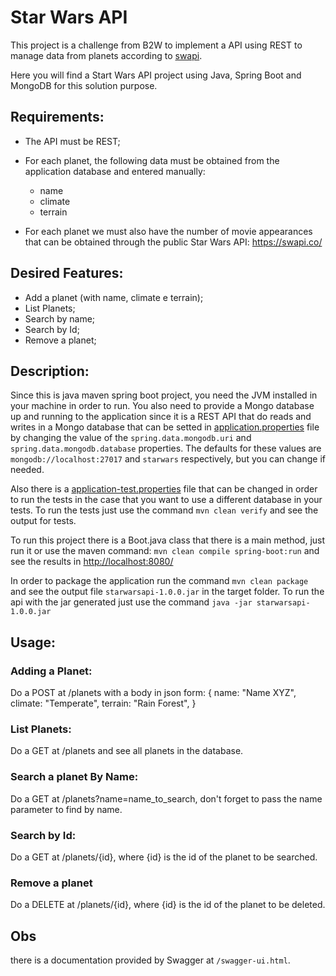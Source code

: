 # Star Wars API
This project is a challenge from B2W to implement a API using REST to manage data from planets according to [swapi](https://swapi.co/).

Here you will find a Start Wars API project using Java, Spring Boot and MongoDB for this solution purpose.

## Requirements:

- The API must be REST;

- For each planet, the following data must be obtained from the application database and entered manually:
	- name
	- climate
	- terrain

- For each planet we must also have the number of movie appearances that can be obtained through the public Star Wars API: https://swapi.co/

## Desired Features:

- Add a planet (with name, climate e terrain);
- List Planets;
- Search by name;
- Search by Id;
- Remove a planet;

## Description:

Since this is java maven spring boot project, you need the JVM installed in your machine in order to run. You also need to provide a Mongo database up and running to the application since it is a REST API that do reads and writes in a Mongo database that can be setted in [application.properties](src/main/resources/application.properties) file by changing the value of the `spring.data.mongodb.uri` and `spring.data.mongodb.database` properties. The defaults for these values are `mongodb://localhost:27017` and `starwars` respectively, but you can change if needed.

Also there is a [application-test.properties](src/main/resources/application-test.properties) file that can be changed in order to run the tests in the case that you want to use a different database in your tests. To run the tests just use the command `mvn clean verify` and see the output for tests.

To run this project there is a Boot.java class that there is a main method, just run it or use the maven command: `mvn clean compile spring-boot:run` and see the results in [http://localhost:8080/](http://localhost:8080/)

In order to package the application run the command `mvn clean package` and see the output file `starwarsapi-1.0.0.jar` in the target folder. To run the api with the jar generated just use the command `java -jar starwarsapi-1.0.0.jar`

## Usage:

### Adding a Planet:

Do a POST at /planets with a body in json form:
	{
		name: "Name XYZ",
		climate: "Temperate",
		terrain: "Rain Forest",
	}


### List Planets:

Do a GET at /planets and see all planets in the database.

### Search a planet By Name:

Do a GET at /planets?name=name_to_search, don't forget to pass the name parameter to find by name.

### Search by Id:

Do a GET at /planets/{id}, where {id} is the id of the planet to be searched.

### Remove a planet

Do a DELETE at /planets/{id}, where {id} is the id of the planet to be deleted.


## Obs

there is a documentation provided by Swagger at  `/swagger-ui.html`.




